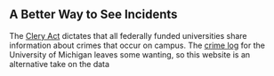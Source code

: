 ## A Better Way to See Incidents

The [Clery Act](http://clerycenter.org/summary-jeanne-clery-act) dictates that
all federally funded universities share information about crimes that occur on
campus. The [crime log](http://www.dpss.umich.edu/crime-log/) for the
University of Michigan leaves some wanting, so this website is an alternative
take on the data
